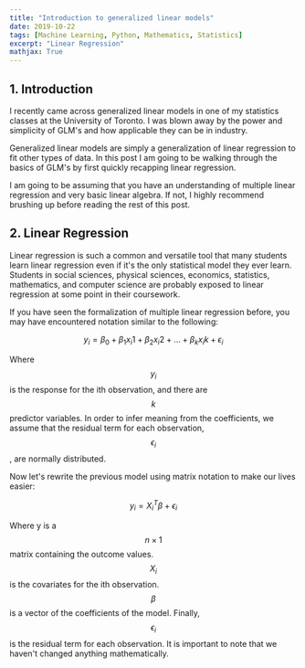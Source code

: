 ```yaml
---
title: "Introduction to generalized linear models"
date: 2019-10-22
tags: [Machine Learning, Python, Mathematics, Statistics]
excerpt: "Linear Regression"
mathjax: True
---
```


## 1. Introduction
I recently came across generalized linear models in one of my statistics classes at the University of Toronto. I was blown away by the power and simplicity of GLM's and how applicable they can be in industry.  

Generalized linear models are simply a generalization of linear regression to fit other types of data. In this post I am going to be walking through the basics of GLM's by first quickly recapping linear regression.

I am going to be assuming that you have an understanding of multiple linear regression and very basic linear algebra. If not, I highly recommend brushing up before reading the rest of this post.

## 2. Linear Regression

Linear regression is such a common and versatile tool that many students learn linear regression even
if it's the only statistical model they ever learn. Students in social sciences, physical sciences,
economics, statistics, mathematics, and computer science are probably exposed to linear regression at some point in their coursework.

If you have seen the formalization of multiple linear regression before, you may have encountered notation similar to the following:

$$ y_i = \beta_0 + \beta_1 x_i1 + \beta_2 x_i2 + ...+ \beta_k x_ik + \epsilon_i $$

Where $$y_i$$ is the response for the ith observation, and there are $$k$$ predictor variables. In order to infer
meaning from the coefficients, we assume that the residual term for each observation, $$\epsilon_i$$, are normally
distributed.

Now let's rewrite the previous model using matrix notation to make our lives easier:

$$ y_i = X_i^{T} \beta + \epsilon_i $$

Where y is a $$ n \times 1 $$ matrix containing the outcome values. $$ X_i $$ is the covariates
for the ith observation. $$\beta$$ is a vector of the coefficients of the model. Finally, $$\epsilon_i$$ is the residual term for each observation. It is important
to note that we haven't changed anything mathematically.
